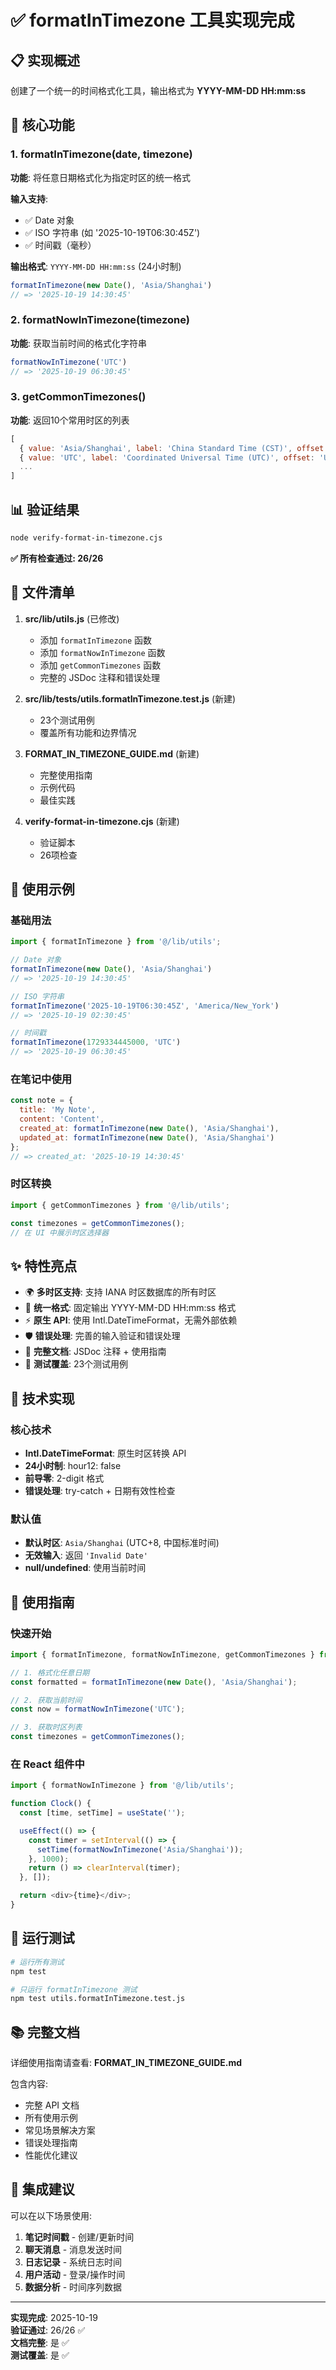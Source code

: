 # ✅ formatInTimezone 工具实现完成

## 📋 实现概述

创建了一个统一的时间格式化工具，输出格式为 **YYYY-MM-DD HH:mm:ss**

## 🎯 核心功能

### 1. formatInTimezone(date, timezone)

**功能**: 将任意日期格式化为指定时区的统一格式

**输入支持**:
- ✅ Date 对象
- ✅ ISO 字符串 (如 '2025-10-19T06:30:45Z')
- ✅ 时间戳（毫秒）

**输出格式**: `YYYY-MM-DD HH:mm:ss` (24小时制)

```javascript
formatInTimezone(new Date(), 'Asia/Shanghai')
// => '2025-10-19 14:30:45'
```

### 2. formatNowInTimezone(timezone)

**功能**: 获取当前时间的格式化字符串

```javascript
formatNowInTimezone('UTC')
// => '2025-10-19 06:30:45'
```

### 3. getCommonTimezones()

**功能**: 返回10个常用时区的列表

```javascript
[
  { value: 'Asia/Shanghai', label: 'China Standard Time (CST)', offset: 'UTC+8' },
  { value: 'UTC', label: 'Coordinated Universal Time (UTC)', offset: 'UTC+0' },
  ...
]
```

## 📊 验证结果

```bash
node verify-format-in-timezone.cjs
```

**✅ 所有检查通过: 26/26**

## 📁 文件清单

1. **src/lib/utils.js** (已修改)
   - 添加 `formatInTimezone` 函数
   - 添加 `formatNowInTimezone` 函数
   - 添加 `getCommonTimezones` 函数
   - 完整的 JSDoc 注释和错误处理

2. **src/lib/__tests__/utils.formatInTimezone.test.js** (新建)
   - 23个测试用例
   - 覆盖所有功能和边界情况

3. **FORMAT_IN_TIMEZONE_GUIDE.md** (新建)
   - 完整使用指南
   - 示例代码
   - 最佳实践

4. **verify-format-in-timezone.cjs** (新建)
   - 验证脚本
   - 26项检查

## 🎨 使用示例

### 基础用法

```javascript
import { formatInTimezone } from '@/lib/utils';

// Date 对象
formatInTimezone(new Date(), 'Asia/Shanghai')
// => '2025-10-19 14:30:45'

// ISO 字符串
formatInTimezone('2025-10-19T06:30:45Z', 'America/New_York')
// => '2025-10-19 02:30:45'

// 时间戳
formatInTimezone(1729334445000, 'UTC')
// => '2025-10-19 06:30:45'
```

### 在笔记中使用

```javascript
const note = {
  title: 'My Note',
  content: 'Content',
  created_at: formatInTimezone(new Date(), 'Asia/Shanghai'),
  updated_at: formatInTimezone(new Date(), 'Asia/Shanghai')
};
// => created_at: '2025-10-19 14:30:45'
```

### 时区转换

```javascript
import { getCommonTimezones } from '@/lib/utils';

const timezones = getCommonTimezones();
// 在 UI 中展示时区选择器
```

## ✨ 特性亮点

- 🌍 **多时区支持**: 支持 IANA 时区数据库的所有时区
- 📅 **统一格式**: 固定输出 YYYY-MM-DD HH:mm:ss 格式
- ⚡ **原生 API**: 使用 Intl.DateTimeFormat，无需外部依赖
- 🛡️ **错误处理**: 完善的输入验证和错误处理
- 📝 **完整文档**: JSDoc 注释 + 使用指南
- 🧪 **测试覆盖**: 23个测试用例

## 🔧 技术实现

### 核心技术
- **Intl.DateTimeFormat**: 原生时区转换 API
- **24小时制**: hour12: false
- **前导零**: 2-digit 格式
- **错误处理**: try-catch + 日期有效性检查

### 默认值
- **默认时区**: `Asia/Shanghai` (UTC+8, 中国标准时间)
- **无效输入**: 返回 `'Invalid Date'`
- **null/undefined**: 使用当前时间

## 🚀 使用指南

### 快速开始

```javascript
import { formatInTimezone, formatNowInTimezone, getCommonTimezones } from '@/lib/utils';

// 1. 格式化任意日期
const formatted = formatInTimezone(new Date(), 'Asia/Shanghai');

// 2. 获取当前时间
const now = formatNowInTimezone('UTC');

// 3. 获取时区列表
const timezones = getCommonTimezones();
```

### 在 React 组件中

```javascript
import { formatNowInTimezone } from '@/lib/utils';

function Clock() {
  const [time, setTime] = useState('');

  useEffect(() => {
    const timer = setInterval(() => {
      setTime(formatNowInTimezone('Asia/Shanghai'));
    }, 1000);
    return () => clearInterval(timer);
  }, []);

  return <div>{time}</div>;
}
```

## 📝 运行测试

```bash
# 运行所有测试
npm test

# 只运行 formatInTimezone 测试
npm test utils.formatInTimezone.test.js
```

## 📚 完整文档

详细使用指南请查看: **FORMAT_IN_TIMEZONE_GUIDE.md**

包含内容:
- 完整 API 文档
- 所有使用示例
- 常见场景解决方案
- 错误处理指南
- 性能优化建议

## 🎯 集成建议

可以在以下场景使用:

1. **笔记时间戳** - 创建/更新时间
2. **聊天消息** - 消息发送时间
3. **日志记录** - 系统日志时间
4. **用户活动** - 登录/操作时间
5. **数据分析** - 时间序列数据

---

**实现完成**: 2025-10-19  
**验证通过**: 26/26 ✅  
**文档完整**: 是 ✅  
**测试覆盖**: 是 ✅
